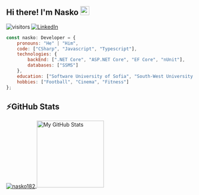 ## Hi there! I'm Nasko <img src="https://media.giphy.com/media/hvRJCLFzcasrR4ia7z/giphy.gif" width="24px" height="24px">

![visitors](https://komarev.com/ghpvc/?username=nasko182)
[![LinkedIn](https://img.shields.io/badge/-LinkedIn-0e76a8?style=flat-square&logo=Linkedin&logoColor=white)](https://www.linkedin.com/in/nasko-stanoev-514790247/)

```javascript
const nasko: Developer = {
    pronouns: "He" | "Him",
    code: ["CSharp", "Javascript", "Typescript"],
    technologies: {
        backEnd: [".NET Core", "ASP.NET Core", "EF Core", "nUnit"],
        databases: ["SSMS"]
    },
    education: ["Software University of Sofia", "South-West University Neofit Rilski"],
    hobbies: ["Football", "Cinema", "Fitness"]
};
```

## ⚡GitHub Stats
<a href="https://github.com/nasko182">
  <img align="center" src="https://github-readme-streak-stats.herokuapp.com/?user=nasko182&theme=whatsapp-light&card_width=400" alt="nasko182" />
  <img height="180em" alt="My GitHub Stats" src="https://github-readme-stats.vercel.app/api/top-langs/?username=nasko182&langs_count=6&layout=compact&bg_color=00000000&text_color=3498db&count_private=true&include_all_commits=true&hide=smalltalk,shell,html,scss,css" />
</a>
